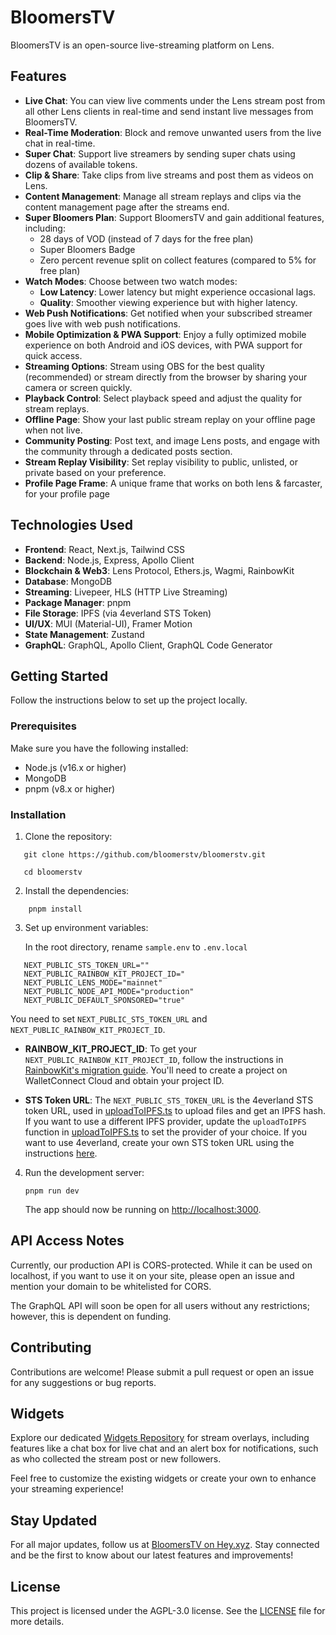 # BloomersTV

BloomersTV is an open-source live-streaming platform on Lens.

## Features

- **Live Chat**: You can view live comments under the Lens stream post from all other Lens clients in real-time and send instant live messages from BloomersTV.
- **Real-Time Moderation**: Block and remove unwanted users from the live chat in real-time.
- **Super Chat**: Support live streamers by sending super chats using dozens of available tokens.
- **Clip & Share**: Take clips from live streams and post them as videos on Lens.
- **Content Management**: Manage all stream replays and clips via the content management page after the streams end.
- **Super Bloomers Plan**: Support BloomersTV and gain additional features, including:
  - 28 days of VOD (instead of 7 days for the free plan)
  - Super Bloomers Badge
  - Zero percent revenue split on collect features (compared to 5% for free plan)
- **Watch Modes**: Choose between two watch modes:
  - **Low Latency**: Lower latency but might experience occasional lags.
  - **Quality**: Smoother viewing experience but with higher latency.
- **Web Push Notifications**: Get notified when your subscribed streamer goes live with web push notifications.
- **Mobile Optimization & PWA Support**: Enjoy a fully optimized mobile experience on both Android and iOS devices, with PWA support for quick access.
- **Streaming Options**: Stream using OBS for the best quality (recommended) or stream directly from the browser by sharing your camera or screen quickly.
- **Playback Control**: Select playback speed and adjust the quality for stream replays.
- **Offline Page**: Show your last public stream replay on your offline page when not live.
- **Community Posting**: Post text, and image Lens posts, and engage with the community through a dedicated posts section.
- **Stream Replay Visibility**: Set replay visibility to public, unlisted, or private based on your preference.
- **Profile Page Frame**: A unique frame that works on both lens & farcaster, for your profile page 


## Technologies Used

- **Frontend**: React, Next.js, Tailwind CSS
- **Backend**: Node.js, Express, Apollo Client
- **Blockchain & Web3**: Lens Protocol, Ethers.js, Wagmi, RainbowKit
- **Database**: MongoDB
- **Streaming**: Livepeer, HLS (HTTP Live Streaming)
- **Package Manager**: pnpm
- **File Storage**: IPFS (via 4everland STS Token)
- **UI/UX**: MUI (Material-UI), Framer Motion
- **State Management**: Zustand
- **GraphQL**: GraphQL, Apollo Client, GraphQL Code Generator

## Getting Started

Follow the instructions below to set up the project locally.

### Prerequisites

Make sure you have the following installed:

- Node.js (v16.x or higher)
- MongoDB
- pnpm (v8.x or higher)

### Installation

1. Clone the repository:

```
   git clone https://github.com/bloomerstv/bloomerstv.git
   
   cd bloomerstv
```

2. Install the dependencies:

```
    pnpm install
```

3. Set up environment variables:

   In the root directory, rename `sample.env` to `.env.local`

```
   NEXT_PUBLIC_STS_TOKEN_URL=""  
   NEXT_PUBLIC_RAINBOW_KIT_PROJECT_ID="  
   NEXT_PUBLIC_LENS_MODE="mainnet"  
   NEXT_PUBLIC_NODE_API_MODE="production"
   NEXT_PUBLIC_DEFAULT_SPONSORED="true"
```

   You need to set `NEXT_PUBLIC_STS_TOKEN_URL` and `NEXT_PUBLIC_RAINBOW_KIT_PROJECT_ID`.

   - **RAINBOW_KIT_PROJECT_ID**: To get your `NEXT_PUBLIC_RAINBOW_KIT_PROJECT_ID`, follow the instructions in [RainbowKit's migration guide](https://www.rainbowkit.com/docs/migration-guide#2-supply-a-walletconnect-cloud-projectid). You'll need to create a project on WalletConnect Cloud and obtain your project ID.
   
   - **STS Token URL**: The `NEXT_PUBLIC_STS_TOKEN_URL` is the 4everland STS token URL, used in [uploadToIPFS.ts](/utils/uploadToIPFS.ts) to upload files and get an IPFS hash. If you want to use a different IPFS provider, update the `uploadToIPFS` function in [uploadToIPFS.ts](/utils/uploadToIPFS.ts) to set the provider of your choice. If you want to use 4everland, create your own STS token URL using the instructions [here](https://docs.4everland.org/storage/bucket/4ever-security-token-service-api).

4. Run the development server:

   `pnpm run dev`

   The app should now be running on [http://localhost:3000](http://localhost:3000).

## API Access Notes

Currently, our production API is CORS-protected. While it can be used on localhost, if you want to use it on your site, please open an issue and mention your domain to be whitelisted for CORS.

The GraphQL API will soon be open for all users without any restrictions; however, this is dependent on funding.


## Contributing

Contributions are welcome! Please submit a pull request or open an issue for any suggestions or bug reports.

## Widgets

Explore our dedicated [Widgets Repository](https://github.com/bloomerstv/widgets) for stream overlays, including features like a chat box for live chat and an alert box for notifications, such as who collected the stream post or new followers.

Feel free to customize the existing widgets or create your own to enhance your streaming experience!


## Stay Updated

For all major updates, follow us at [BloomersTV on Hey.xyz](https://hey.xyz/u/bloomerstv?type=media). Stay connected and be the first to know about our latest features and improvements!


## License

This project is licensed under the AGPL-3.0 license. See the [LICENSE](/LICENSE) file for more details.
